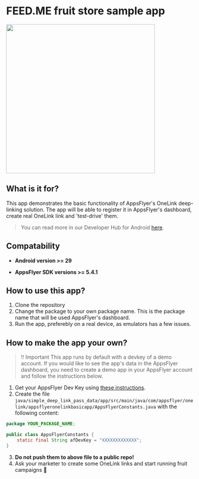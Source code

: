 # FEED.ME fruit store sample app
<img src="https://user-images.githubusercontent.com/61788924/97542099-d906f000-19ce-11eb-8fe3-911d616ea953.jpg" height="400">

## What is it for?
This app demonstrates the basic functionality of AppsFlyer's OneLink deep-linking solution.
The app will be able to register it in AppsFlyer's dashboard, create real OneLink link and 'test-drive' them.

> You can read more in our Developer Hub for Android [here](https://dev.appsflyer.com/hc/docs/android).

## Compatability
- **Android version >= 29**

- **AppsFlyer SDK versions >= 5.4.1**

## How to use this app?
1. Clone the repository
2. Change the package to your own package name. This is the package name that will be used AppsFlyer's dashboard.
3. Run the app, preferebly on a real device, as emulators has a few issues.

## How to make the app your own?
> ‼️ Important 
> This app runs by default with a devkey of a demo account.
> If you would like to see the app's data in the AppsFlyer dashboard, you need to create a demo app in your AppsFlyer account and follow the instructions below.

1. Get your AppsFlyer Dev Key using [these instructions][get_af_devkey].
2. Create the file `java/simple_deep_link_pass_data/app/src/main/java/com/appsflyer/onelink/appsflyeronelinkbasicapp/AppsFlyerConstants.java` with the following content:
```java
package YOUR_PACKAGE_NAME;

public class AppsFlyerConstants {
    static final String afDevKey = "XXXXXXXXXXXXX";
}
```
3. **Do not push them to above file to a public repo!**
4. Ask your marketer to create some OneLink links and start running fruit campaigns 🍎


[get_af_devkey]: https://support.appsflyer.com/hc/en-us/articles/207032066-iOS-SDK-integration-for-developers#integration-31-retrieving-your-dev-key
